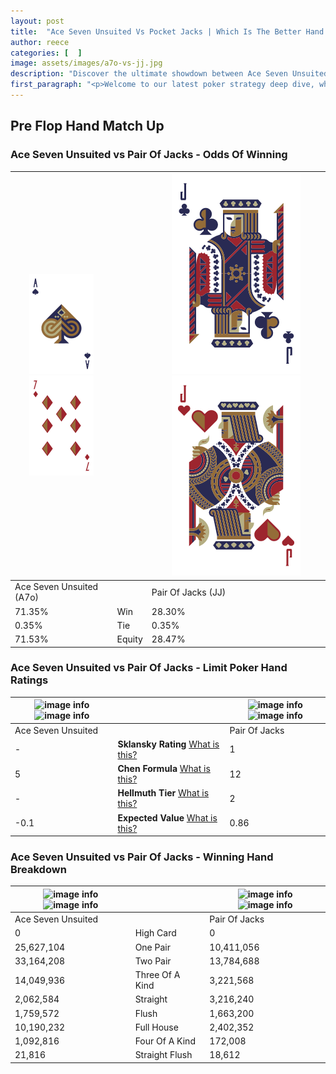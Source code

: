 ```yaml
---
layout: post
title:  "Ace Seven Unsuited Vs Pocket Jacks | Which Is The Better Hand In Poker? A Complete Guide"
author: reece
categories: [  ]
image: assets/images/a7o-vs-jj.jpg
description: "Discover the ultimate showdown between Ace Seven Unsuited and Pair Of Jacks in poker! Uncover the odds, strategies, and scenarios where one hand triumphs over the other. Get ready to up your poker game with this thrilling analysis."
first_paragraph: "<p>Welcome to our latest poker strategy deep dive, where we're pitting two distinct hands against each other in a high-stakes showdown: Ace Seven Unsuited vs Pair Of Jacks.</p><p>In the dynamic world of poker, every decision counts, and knowing which hand holds the upper hand is key to your success at the table.</p><p>In this article, we'll dissect these two hands, explore the scenarios where one dominates the other, and equip you with the knowledge to make strategic choices that can tip the odds in your favor.</p><p>Get ready to unravel the intriguing dynamics of these poker hands and elevate your game to new heights.</p>"
---
```




[comment]: # (sp0)

## Pre Flop Hand Match Up

<div class="table hand-ratings" markdown="1"> 



### Ace Seven Unsuited vs Pair Of Jacks - Odds Of Winning


    
| ![image info](assets/images/hand1/A.png) ![image info](assets/images/hand1/7o.png) |  | ![image info](assets/images/hand2/J.png) ![image info](assets/images/hand2/jo.png) |
| -------- | -------- | -------- |
| Ace Seven Unsuited (A7o) |  | Pair Of Jacks (JJ) |
| 71.35% | Win | 28.30% |
| 0.35% | Tie | 0.35% |
| 71.53% | Equity | 28.47% |




[comment]: # (sp1)



### Ace Seven Unsuited vs Pair Of Jacks - Limit Poker Hand Ratings


    
| ![image info](https://www.riverpairs.com/assets/images/hand1/A.png) ![image info](https://www.riverpairs.com/assets/images/hand1/7o.png) |  | ![image info](https://www.riverpairs.com/assets/images/hand2/J.png) ![image info](https://www.riverpairs.com/assets/images/hand2/jo.png) |
| -------- | -------- | -------- |
| Ace Seven Unsuited |  | Pair Of Jacks |
| - | **Sklansky Rating** [What is this?](/sklansky-rating-explained) | 1 |
| 5 | **Chen Formula** [What is this?](/chen-formula-explained) | 12 |
| - | **Hellmuth Tier** [What is this?](/Hellmuth-tier-explained) | 2 |
| -0.1 | **Expected Value** [What is this?](/expected-value-explained) | 0.86 |




[comment]: # (sp2)



### Ace Seven Unsuited vs Pair Of Jacks - Winning Hand Breakdown


    
| ![image info](https://www.riverpairs.com/assets/images/hand1/A.png) ![image info](https://www.riverpairs.com/assets/images/hand1/7o.png) |  | ![image info](https://www.riverpairs.com/assets/images/hand2/J.png) ![image info](https://www.riverpairs.com/assets/images/hand2/jo.png) |
| -------- | -------- | -------- |
| Ace Seven Unsuited |  | Pair Of Jacks |
| 0 | High Card | 0 |
| 25,627,104 | One Pair | 10,411,056 |
| 33,164,208 | Two Pair | 13,784,688 |
| 14,049,936 | Three Of A Kind | 3,221,568 |
| 2,062,584 | Straight | 3,216,240 |
| 1,759,572 | Flush | 1,663,200 |
| 10,190,232 | Full House | 2,402,352 |
| 1,092,816 | Four Of A Kind | 172,008 |
| 21,816 | Straight Flush | 18,612 |




[comment]: # (sp3)



</div>

[comment]: # (sp4)



[comment]: # (sp5)

